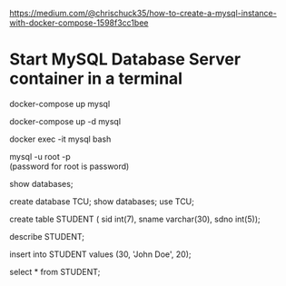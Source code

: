 https://medium.com/@chrischuck35/how-to-create-a-mysql-instance-with-docker-compose-1598f3cc1bee




# Start MySQL Database Server container in a terminal
docker-compose up mysql

docker-compose up -d mysql

docker exec -it mysql bash

mysql -u root -p  
(password for root is password)

show databases;

create database TCU;
show databases;
use TCU;

create table STUDENT (
	sid int(7),
	sname varchar(30),
	sdno int(5));

describe STUDENT;


insert into STUDENT values (30, 'John Doe', 20);


select * from STUDENT;